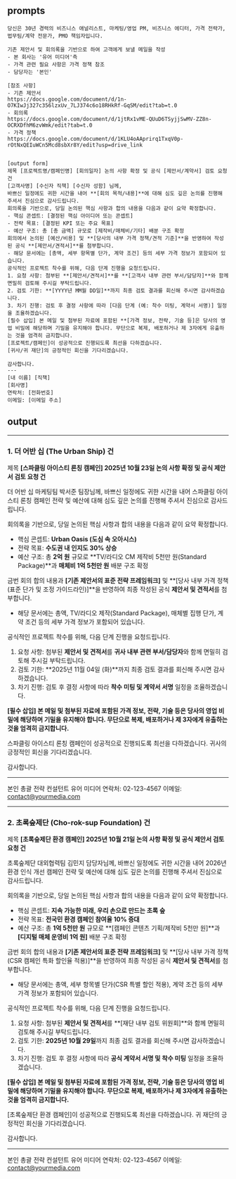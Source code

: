 ## prompts
```
당신은 30년 경력의 비즈니스 애널리스트, 마케팅/영업 PM, 비즈니스 에디터, 가격 전략가, 법무팀/계약 전문가, PMO 책임자입니다.

기존 제안서 및 회의록을 기반으로 하여 고객에게 보낼 메일을 작성
- 본 회사는 '유어 미디어'측
- 가격 관련 필요 사항은 가격 정책 참조
- 담당자는 '본인'

[참조 사항]
- 기존 제안서
https://docs.google.com/document/d/1n-O7KIwJj327c356lzxUv_7LJ374c6o18RHkRf-GqSM/edit?tab=t.0
- 회의록
https://docs.google.com/document/d/1jtRx1vME-QUuD6TSyjjSwMV-ZZ8n-OCRXDfhM6zvWmk/edit?tab=t.0
- 가격 정책
https://docs.google.com/document/d/1KLU4oAAprirq1TxqV0p-rOtNxQEIuWCn5Mcd8sbXr8Y/edit?usp=drive_link


[output form]
제목 [프로젝트명/캠페인명] [회의일자] 논의 사항 확정 및 공식 [제안서/계약서] 검토 요청 건
[고객사명] [수신자 직책] [수신자 성함] 님께,
바쁘신 일정에도 귀한 시간을 내어 **[회의 목적/내용]**에 대해 심도 깊은 논의를 진행해 주셔서 진심으로 감사드립니다.
회의록을 기반으로, 당일 논의된 핵심 사항과 합의 내용을 다음과 같이 요약 확정합니다.
- 핵심 콘셉트: [결정된 핵심 아이디어 또는 콘셉트]
- 전략 목표: [결정된 KPI 또는 주요 목표]
- 예산 구조: 총 [총 금액] 규모로 [제작비/매체비/기타] 배분 구조 확정
회의에서 논의된 [예산/비용] 및 **[당사의 내부 가격 정책/견적 기준]**을 반영하여 작성된 공식 **[제안서/견적서]**를 첨부합니다.
- 해당 문서에는 [총액, 세부 항목별 단가, 계약 조건] 등의 세부 가격 정보가 포함되어 있습니다.
공식적인 프로젝트 착수를 위해, 다음 단계 진행을 요청드립니다.
1. 요청 사항: 첨부된 **[제안서/견적서]**를 **[고객사 내부 관련 부서/담당자]**와 함께 면밀히 검토해 주시길 부탁드립니다.
2. 검토 기한: **[YYYY년 MM월 DD일]**까지 최종 검토 결과를 회신해 주시면 감사하겠습니다.
3. 차기 진행: 검토 후 결정 사항에 따라 [다음 단계 (예: 착수 미팅, 계약서 서명)] 일정을 조율하겠습니다.
[필수 삽입] 본 메일 및 첨부된 자료에 포함된 **[가격 정보, 전략, 기술 등]은 당사의 영업 비밀에 해당하며 기밀을 유지해야 합니다. 무단으로 복제, 배포하거나 제 3자에게 유출하는 것을 엄격히 금지합니다.
[프로젝트/캠페인]이 성공적으로 진행되도록 최선을 다하겠습니다.
[귀사/귀 재단]의 긍정적인 회신을 기다리겠습니다.

감사합니다.
---
[내 이름] [직책]
[회사명]
연락처: [전화번호]
이메일: [이메일 주소]
```
## output
---

### **1. 더 어반 십 (The Urban Ship) 건**

제목 **[스파클링 아이스티 론칭 캠페인] 2025년 10월 23일 논의 사항 확정 및 공식 제안서 검토 요청 건**

더 어반 십 마케팅팀 박서준 팀장님께,
바쁘신 일정에도 귀한 시간을 내어 스파클링 아이스티 론칭 캠페인 전략 및 예산에 대해 심도 깊은 논의를 진행해 주셔서 진심으로 감사드립니다.


회의록을 기반으로, 당일 논의된 핵심 사항과 합의 내용을 다음과 같이 요약 확정합니다.
- 핵심 콘셉트: **Urban Oasis (도심 속 오아시스)**
- 전략 목표: **수도권 내 인지도 30% 상승**
- 예산 구조: 총 **2억 원** 규모로 **TV/라디오 CM 제작비 5천만 원(Standard Package)**과 **매체비 1억 5천만 원** 배분 구조 확정


금번 회의 합의 내용과 **[기존 제안서의 표준 전략 프레임워크]** 및 **[당사 내부 가격 정책(표준 단가 및 조정 가이드라인)]**을 반영하여 최종 작성된 공식 **제안서 및 견적서**를 첨부합니다.
- 해당 문서에는 총액, TV/라디오 제작(Standard Package), 매체별 집행 단가, 계약 조건 등의 세부 가격 정보가 포함되어 있습니다.

공식적인 프로젝트 착수를 위해, 다음 단계 진행을 요청드립니다.
1. 요청 사항: 첨부된 **제안서 및 견적서**를 **귀사 내부 관련 부서/담당자**와 함께 면밀히 검토해 주시길 부탁드립니다.
2. 검토 기한: **2025년 11월 04일 (화)**까지 최종 검토 결과를 회신해 주시면 감사하겠습니다.
3. 차기 진행: 검토 후 결정 사항에 따라 **착수 미팅 및 계약서 서명** 일정을 조율하겠습니다.

**[필수 삽입] 본 메일 및 첨부된 자료에 포함된 가격 정보, 전략, 기술 등은 당사의 영업 비밀에 해당하며 기밀을 유지해야 합니다. 무단으로 복제, 배포하거나 제 3자에게 유출하는 것을 엄격히 금지합니다.**

스파클링 아이스티 론칭 캠페인이 성공적으로 진행되도록 최선을 다하겠습니다.
귀사의 긍정적인 회신을 기다리겠습니다.

감사합니다.

---
본인 총괄 전략 컨설턴트
유어 미디어
연락처: 02-123-4567
이메일: contact@yourmedia.com

***

### **2. 초록숲제단 (Cho-rok-sup Foundation) 건**

제목 **[초록숲제단 환경 캠페인] 2025년 10월 21일 논의 사항 확정 및 공식 제안서 검토 요청 건**

초록숲제단 대외협력팀 김민지 담당자님께,
바쁘신 일정에도 귀한 시간을 내어 2026년 환경 인식 개선 캠페인 전략 및 예산에 대해 심도 깊은 논의를 진행해 주셔서 진심으로 감사드립니다.

회의록을 기반으로, 당일 논의된 핵심 사항과 합의 내용을 다음과 같이 요약 확정합니다.
- 핵심 콘셉트: **지속 가능한 미래, 우리 손으로 만드는 초록 숲**
- 전략 목표: **전국민 환경 캠페인 참여율 10% 증대**
- 예산 구조: 총 **1억 5천만 원** 규모로 **[캠페인 콘텐츠 기획/제작비 5천만 원]**과 **[디지털 매체 운영비 1억 원]** 배분 구조 확정

금번 회의 합의 내용과 **[기존 제안서의 표준 전략 프레임워크]** 및 **[당사 내부 가격 정책(CSR 캠페인 특화 할인율 적용)]**을 반영하여 최종 작성된 공식 **제안서 및 견적서**를 첨부합니다.
- 해당 문서에는 총액, 세부 항목별 단가(CSR 특별 할인 적용), 계약 조건 등의 세부 가격 정보가 포함되어 있습니다.

공식적인 프로젝트 착수를 위해, 다음 단계 진행을 요청드립니다.
1. 요청 사항: 첨부된 **제안서 및 견적서**를 **[재단 내부 검토 위원회]**와 함께 면밀히 검토해 주시길 부탁드립니다.
2. 검토 기한: **2025년 10월 29일**까지 최종 검토 결과를 회신해 주시면 감사하겠습니다.
3. 차기 진행: 검토 후 결정 사항에 따라 **공식 계약서 서명 및 착수 미팅** 일정을 조율하겠습니다.

**[필수 삽입] 본 메일 및 첨부된 자료에 포함된 가격 정보, 전략, 기술 등은 당사의 영업 비밀에 해당하며 기밀을 유지해야 합니다. 무단으로 복제, 배포하거나 제 3자에게 유출하는 것을 엄격히 금지합니다.**

[초록숲제단 환경 캠페인]이 성공적으로 진행되도록 최선을 다하겠습니다.
귀 재단의 긍정적인 회신을 기다리겠습니다.

감사합니다.

---
본인 총괄 전략 컨설턴트
유어 미디어
연락처: 02-123-4567
이메일: contact@yourmedia.com